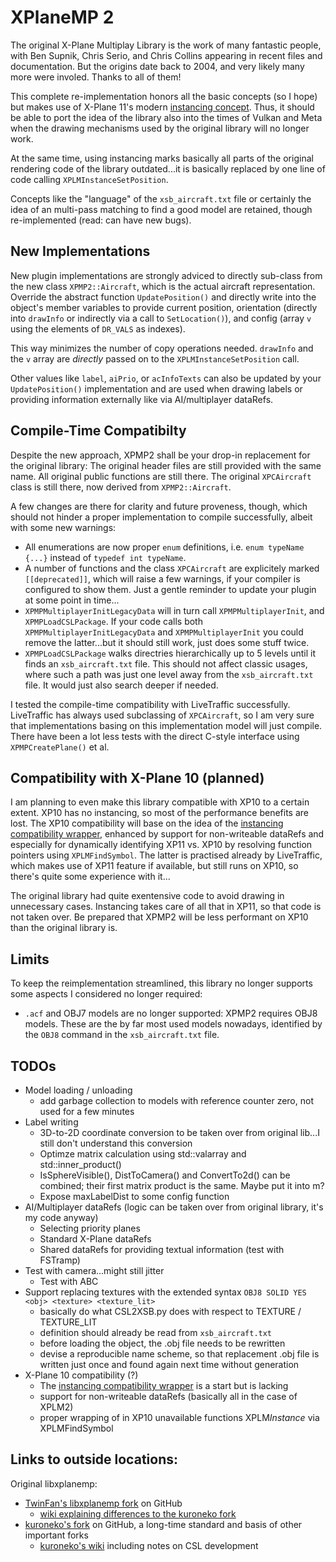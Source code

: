 XPlaneMP 2
========================

The original X-Plane Multiplay Library is the work of many fantastic people,
with Ben Supnik, Chris Serio, and Chris Collins appearing in recent files and documentation.
But the origins date back to 2004, and very likely many more were involed. Thanks to all of them!

This complete re-implementation honors all the basic concepts (so I hope)
but makes use of X-Plane 11's modern
[instancing concept](https://developer.x-plane.com/sdk/XPLMInstance/).
Thus, it should be able to port the idea of the library also into the times of Vulkan and Meta
when the drawing mechanisms used by the original library will no longer work.

At the same time, using instancing marks basically all parts of the original rendering code
of the library outdated...it is basically replaced by one line of code calling
`XPLMInstanceSetPosition`.

Concepts like the "language" of the `xsb_aircraft.txt` file or certainly the idea of an
multi-pass matching to find a good model are retained, though re-implemented (read: can have new bugs).

New Implementations
--

New plugin implementations are strongly adviced to directly sub-class
from the new class `XPMP2::Aircraft`, which is the actual aircraft representation.
Override the abstract function `UpdatePosition()` and directly write into the object's
member variables to provide current position, orientation (directly into `drawInfo` or
indirectly via a call to `SetLocation()`), and config (array `v` using the elements
of `DR_VALS` as indexes).

This way minimizes the number of copy operations needed. `drawInfo` and the `v` array
are _directly_ passed on to the `XPLMInstanceSetPosition` call.

Other values like `label`, `aiPrio`, or `acInfoTexts` can also be updated by your
`UpdatePosition()` implementation and are used when drawing labels
or providing information externally like via AI/multiplayer dataRefs.

Compile-Time Compatibilty
--

Despite the new approach, XPMP2 shall be your drop-in replacement for the
original library: The original header files are still provided with the same name.
All original public functions are still there. The original `XPCAircraft` class is still there,
now derived from `XPMP2::Aircraft`.

A few changes are there for clarity and future proveness, though, which should not
hinder a proper implementation to compile successfully, albeit with some new warnings:
- All enumerations are now proper `enum` definitions, i.e. `enum typeName {...}` instead of
  `typedef int typeName`.
- A number of functions and the class `XPCAircraft` are explicitely marked `[[deprecated]]`,
   which will raise a few warnings, if your compiler is configured to show them.
   Just a gentle reminder to update your plugin at some point in time...
- `XPMPMultiplayerInitLegacyData` will in turn call `XPMPMultiplayerInit`, and
   `XPMPLoadCSLPackage`. If your code calls both `XPMPMultiplayerInitLegacyData` and
   `XPMPMultiplayerInit` you could remove the latter...but it should still work, just
   does some stuff twice.
- `XPMPLoadCSLPackage` walks directries hierarchically up to 5 levels until it
   finds an `xsb_aircraft.txt` file. This should not affect classic usages,
   where such a path was just one level away from the `xsb_aircraft.txt` file.
   It would just also search deeper if needed.

I tested the compile-time compatibility with LiveTraffic successfully. LiveTraffic has
always used subclassing of `XPCAircraft`, so I am very sure that
implementations basing on this implementation model will just compile.
There have been a lot less tests with the direct C-style interface using `XPMPCreatePlane()` et al.

Compatibility with X-Plane 10 (planned)
--

I am planning to even make this library compatible with XP10 to a certain extent.
XP10 has no instancing, so most of the performance benefits are lost.
The XP10 compatibility will base on the idea of the
[instancing compatibility wrapper](https://developer.x-plane.com/code-sample/x-plane-10-instancing-compatibility-wrapper/),
enhanced by support for non-writeable dataRefs and especially
for dynamically identifying XP11 vs. XP10 by resolving function pointers
using `XPLMFindSymbol`. The latter is practised already by LiveTraffic,
which makes use of XP11 feature if available, but still runs on XP10, so there's
quite some experience with it...

The original library had quite exentensive code to avoid drawing in unnecessary cases.
Instancing takes care of all that in XP11, so that code is not taken over. Be prepared that XPMP2
will be less performant on XP10 than the original library is.

Limits
--

To keep the reimplementation streamlined, this library no longer supports some aspects
I considered no longer required:
- `.acf` and OBJ7 models are no longer supported: XPMP2 requires OBJ8 models.
   These are the by far most used models nowadays, identified by the `OBJ8` command
   in the `xsb_aircraft.txt` file.

TODOs
--

- Model loading / unloading
    - add garbage collection to models with reference counter zero, not used for a few minutes
- Label writing
    - 3D-to-2D coordinate conversion to be taken over from original lib...I still don't understand this conversion
    - Optimze matrix calculation using std::valarray and std::inner_product()
    - IsSphereVisible(), DistToCamera() and ConvertTo2d() can be combined; their first matrix product is the same. Maybe put it into m?
    - Expose maxLabelDist to some config function 
- AI/Multiplayer dataRefs (logic can be taken over from original library, it's my code anyway)
    - Selecting priority planes 
    - Standard X-Plane dataRefs
    - Shared dataRefs for providing textual information (test with FSTramp)
- Test with camera...might still jitter
    - Test with ABC
- Support replacing textures with the extended syntax `OBJ8 SOLID YES <obj> <texture> <texture_lit>`
    - basically do what CSL2XSB.py does with respect to TEXTURE / TEXTURE_LIT
    - definition should already be read from `xsb_aircraft.txt`
    - before loading the object, the .obj file needs to be rewritten
    - devise a reproducible name scheme, so that replacement .obj file is written just once and found again next time without generation
- X-Plane 10 compatibility (?)
    - The <a href="">instancing compatibility wrapper</a> is a start but is lacking
    - support for non-writeable dataRefs (basically all in the case of XPLM2)
    - proper wrapping of in XP10 unavailable functions XPLM*Instance* via XPLMFindSymbol

Links to outside locations:
--

Original libxplanemp:
- [TwinFan's libxplanemp fork](https://github.com/TwinFan/libxplanemp) on GitHub
    - [wiki explaining differences to the kuroneko fork](https://github.com/TwinFan/libxplanemp/wiki)
- [kuroneko's fork](https://github.com/kuroneko/libxplanemp) on GitHub, a long-time standard and basis of other important forks
    - [kuroneko's wiki](https://github.com/kuroneko/libxplanemp/wiki) including notes on CSL development
